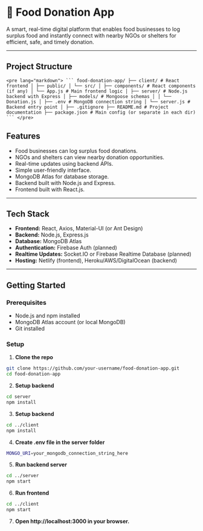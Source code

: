 # 🍱 Food Donation App

A smart, real-time digital platform that enables food businesses to log surplus food and instantly connect with nearby NGOs or shelters for efficient, safe, and timely donation.

---

## Project Structure
```
<pre lang="markdown"> ``` food-donation-app/ ├── client/ # React frontend │ ├── public/ │ └── src/ │ ├── components/ # React components (if any) │ └── App.js # Main frontend logic │ ├── server/ # Node.js backend with Express │ ├── models/ # Mongoose schemas │ │ └── Donation.js │ ├── .env # MongoDB connection string │ └── server.js # Backend entry point │ ├── .gitignore ├── README.md # Project documentation ├── package.json # Main config (or separate in each dir) ``` </pre>
```
## Features

- Food businesses can log surplus food donations.
- NGOs and shelters can view nearby donation opportunities.
- Real-time updates using backend APIs.
- Simple user-friendly interface.
- MongoDB Atlas for database storage.
- Backend built with Node.js and Express.
- Frontend built with React.js.

---

## Tech Stack

- **Frontend:** React, Axios, Material-UI (or Ant Design)
- **Backend:** Node.js, Express.js
- **Database:** MongoDB Atlas
- **Authentication:** Firebase Auth (planned)
- **Realtime Updates:** Socket.IO or Firebase Realtime Database (planned)
- **Hosting:** Netlify (frontend), Heroku/AWS/DigitalOcean (backend)

---

## Getting Started

### Prerequisites

- Node.js and npm installed
- MongoDB Atlas account (or local MongoDB)
- Git installed

### Setup

1. **Clone the repo**

```bash
git clone https://github.com/your-username/food-donation-app.git
cd food-donation-app
```

2. **Setup backend**

```bash
cd server
npm install
```

3. **Setup backend**
   
```bash
cd ../client
npm install
```

4. **Create .env file in the server folder**

```bash
MONGO_URI=your_mongodb_connection_string_here
```

5. **Run backend server**

```bash
cd ../server
npm start
```

6. **Run frontend**

```bash
cd ../client
npm start
```

7. **Open http://localhost:3000 in your browser.**
